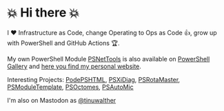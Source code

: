# :boom: Hi there :boom:

I :heart: Infrastructure as Code, change Operating to Ops as Code :thumbsup:, grow up with PowerShell and GitHub Actions :trophy:. 

My own PowerShell Module [PSNetTools](https://github.com/tinuwalther/PsNetTools) is also available on [PowerShell Gallery](https://www.powershellgallery.com/packages/PsNetTools) and [here you find my personal website](https://tinuwalther.github.io/).

Interesting Projects: [PodePSHTML](https://github.com/tinuwalther/PodePSHTML), [PSXiDiag](https://github.com/tinuwalther/PSXiDiag), [PSRotaMaster](https://github.com/tinuwalther/PSRotaMaster), [PSModuleTemplate](https://github.com/tinuwalther/PSModuleTemplate), [PSOctomes](https://github.com/tinuwalther/PSOctomes), [PSAutoMic](https://github.com/tinuwalther/PSAutoMic)

I'm also on Mastodon as <a rel="me" href="https://techhub.social/@tinuwalther">@tinuwalther</a>
